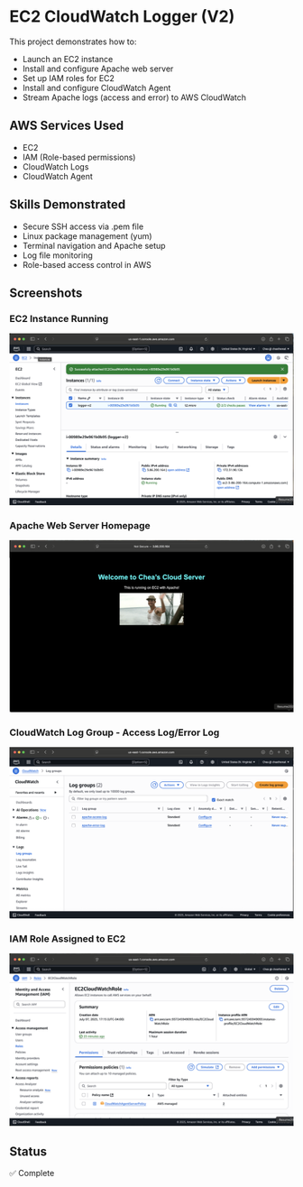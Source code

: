 # EC2 CloudWatch Logger (V2)

This project demonstrates how to:
- Launch an EC2 instance
- Install and configure Apache web server
- Set up IAM roles for EC2
- Install and configure CloudWatch Agent
- Stream Apache logs (access and error) to AWS CloudWatch

## AWS Services Used
- EC2
- IAM (Role-based permissions)
- CloudWatch Logs
- CloudWatch Agent

## Skills Demonstrated
- Secure SSH access via .pem file
- Linux package management (yum)
- Terminal navigation and Apache setup
- Log file monitoring
- Role-based access control in AWS

## Screenshots

### EC2 Instance Running
![EC2](screenshots/shot5.png)

### Apache Web Server Homepage
![Apache](screenshots/shot4.png)

### CloudWatch Log Group - Access Log/Error Log
![Access Log](screenshots/shot3.png)

### IAM Role Assigned to EC2
![Error Log](screenshots/shot2.png)

## Status
✅ Complete

